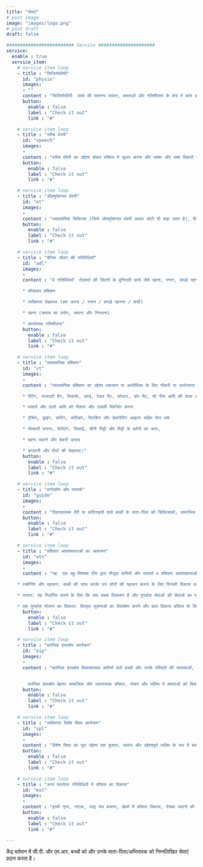 ```yaml
---
title: "सेवाएं"
# post image
image: "images/logo.png"
# post draft
draft: false

######################### Service #####################
service:
  enable : true
  service_item:
    # service item loop
    - title : "फिजियोथेरेपी"
      id: "physio"
      images:
      - ""
      content : "फिजियोथेरेपी  बच्चे की सामान्य ताकत, क्षमताओं और गतिशीलता के क्षेत्र मे काम करती है। फिजियोथेरेपी का उद्देश्य बुनियादी कौशल जैसे बैठना, रेंगना, चलना, सीढ़ियां चढ़ना और वस्तुओं को फेंकना या पकड़ना सीखना है।  फिजियोथेरेपी मे  मांसपेशियों को गतिविधियों के अनुकूल करने, गति की सीमा बढ़ाने और संतुलन, समन्वय और सहनशक्ति में सुधार के लिए अभ्यास शामिल हैं।"
      button:
        enable : false
        label : "Check it out"
        link : "#"

    # service item loop
    - title : "स्पीच थेरपी"
      id: "speech"
      images:
      -
      content : "स्पीच थेरेपी का उद्देश्य संचार कौशल में सुधार करना और भाषण और भाषा विकारों का इलाज करना है। इसमें भाषा, श्रवण, स्मृति, अभिव्यक्ति, प्रवाह, मौखिक-मोटर विकास और खाने की कला शामिल हैं। शब्दावली और व्याकरण, अभिव्यक्ति और ध्वन्यात्मक प्रशिक्षण के लिेये संरचित गतिविधियों का उपयोग किया जाता है। स्पीच थेरपी को अधिक प्रभावी बनाने के लिये वैकल्पिक तरीकों का उपयोग किया जाता है जिसमें मैनुअल साइन लैंग्वेज, पिक्चर कम्युनिकेशन बोर्ड और / या वॉयस आउटपुट कम्युनिकेशन डिवाइस शामिल हैं।"
      button:
        enable : false
        label : "Check it out"
        link : "#"

    # service item loop
    - title : "ऑक्युपेशनल थेरपी"
      id: "ot"
      images:
      -
      content : "व्यावसायिक चिकित्सा (जिसे ऑक्युपेशनल थेरपी अथवा ओटी भी कहा जाता है), विशेष रूप से एक बच्चे के लिए उन सभी 'गतिविधियों' को संदर्भित करता है जो हमारे दैनिक जीवन का अभिन्न अंग हैं। ओटी दैनिक जीवन की गतिविधियों पर विकलांगता का प्रभाव व उसकी प्रबंधन विधियों का ज्ञान देता हैै । इसमें बाधा चिकित्सा, चिकित्सीय श्रवण कार्यक्रम, संवेदी एकीकृत (एसआई) चिकित्सा, दृष्टि संबंधी उपचार (दृश्य मोटर और दृश्य अवधारणात्मक कठिनाइयों के लिए) और खाद्य संबंधी चिकित्सा शामिल हैं।"
      button:
        enable : false
        label : "Check it out"
        link : "#"

    # service item loop
    - title : "दैनिक जीवन की गतिविधियाँ"
      id: "adl"
      images:
      -
      content : "वे गतिविधियाँ  रोज़मर्रा की ज़िंदगी के बुनियादी कार्य जैसे खाना, स्नान, कपड़े पहनना और शौचालय का उपयोग इत्यादि कार्य शामिल हैं। विशेष आवश्यकता वाले बच्चों के लिए, ये कार्य अधिक कठिन हो सकते हैं और दैनिक जीवन की गतिविधियों को पूरा करने के लिए निरंतर प्रशिक्षण की आवश्यकता हो सकती है। बुनियादी/मौलिक गतिविधियों में शामिल हैं:

      * शौचालय प्रशिक्षण

      * व्यक्तिगत देखभाल (ब्रश करना / स्नान / कपड़े पहनना / कंघी)

      * खाना (चम्मच का प्रयोग, चबाना और निगलना)

      * कार्यात्मक गतिशीलता"
      button:
        enable : false
        label : "Check it out"
        link : "#"

    # service item loop
    - title : "व्यावसायिक प्रशिक्षण"
      id: "vt"
      images:
      -
      content : "व्यावसायिक प्रशिक्षण का उद्देश्य व्यवसाय या आजीविका के लिए नौकरी या स्वरोजगार अथवा खुद को व्यस्त रखने के लिए सशक्त बनाना है। हमारे यहाँ विभिन्न व्यावसायिक कौशल  प्रशिक्षण उपलब्ध हैं जैसे-

      * पेंटिंग, सजावटी बैग, लिफाफे, कार्ड, टेबल मैट, कोस्टर, डोर मैट, शो पीस आदि की कला और शिल्प बनाना।

      * मसाले और दालों आदि को पीसना और उसकी पैकेजिंग करना

      * ट्रेसिंग, ड्राइंग, कटिंग, फोल्डिंग, स्टिकिंग और डेकोरेटिंग आइटम सहित पेपर वर्क

      * मोमबत्ती बनाना, फेल्टिंग, सिलाई, चीनी मिट्टी और मिट्टी के बर्तनों का काम,

      * खाना पकाने और बेकरी उत्पाद

      * बागवानी और पौधों की देखभाल।"
      button:
        enable : false
        label : "Check it out"
        link : "#"

    # service item loop
    - title : "मार्गदर्शन और परामर्श"
      id: "guide"
      images:
      -
      content : "विकासात्मक देरी या कठिनाइयों वाले बच्चों के माता-पिता को चिकित्सकों, सामाजिक कार्यकर्ताओं और अन्य स्रोतों द्वारा केंद्र में भेजा जाता है। आम तौर पर ऐसे माता-पिता यह स्वीकार करने के लिए तैयार नहीं होते हैं कि उनके बच्चे को विकास संबंधी कठिनाइयाँ हो रही हैं जिसके लिए प्राथमिक मूल्यांकन और उचित सुधारात्मक कार्रवाई की आवश्यकता है। विकासात्मक कमी के स्तर की पहचान करने के लिए विशेषज्ञों की एक टीम द्वारा मौके पर विश्लेषण किया जाता है और माता-पिता को सुधारात्मक उपायों और साधनों के बारे में बताया जाता है और उन्हें उनके बच्चों के लिए सर्वोत्तम योजना चुनने के लिए सशक्त बनाया जाता है।"
      button:
        enable : false
        label : "Check it out"
        link : "#"

    # service item loop
    - title : "प्रशिक्षण आवश्यकताओं का आकलन"
      id: "atn"
      images:
      -
      content : "यह  एक बहु-विषयक टीम द्वारा मौजूदा कमियों और ताकतों व प्रशिक्षण आवश्यकताओं को निर्धारित करने के लिए उपयोग की जाने वाली प्रक्रिया है, जो बच्चे में मौजूद विकलांगता, यदि कोई हो, का पता लगाने का प्रयास करती है। इसमें विभिन्न प्रक्रियाएँ संलग्न है जैसे:

    * स्क्रीनिंग और पहचान: बच्चों की जांच करके उन लोगों की पहचान करना के लिए जिनकी विकास दर धीमी हैै या वह सीखने की समस्याओं का सामना कर रहे हैं, आकलन के लिए शारीरिक मूल्यांकन में बच्चे की मुद्रा, संवेदी प्रसंस्करण, मांसपेशियों की टोन और समन्वय को देखना शामिल हो सकता है।

    * पात्रता: यह निर्धारित करने के लिए कि क्या बच्चा विकलांग है और पुनर्वास सेवाओं की सेवाओं का पात्र है अथवा छात्र की समस्याओं या विकलांगता की विशिष्ट प्रकृति का निर्धारण करने के लिए

    * एक पुनर्वास योजना का विकास: विस्तृत सूचनाओं का विश्लेषण करने और बाल विकास कौशल के लिए एक व्यापक व्यक्तिगत पुनर्वास कार्यक्रम विकसित करने के लिए"
      button:
        enable : false
        label : "Check it out"
        link : "#"

    # service item loop
    - title : "प्रारंभिक हस्तक्षेप कार्यक्रम"
      id: "eip"
      images:
      -
      content : "प्रारंभिक हस्तक्षेप विकासात्मक कमियों वाले बच्चों और उनके परिवारों की समस्याओं, के जटिल होने से पहले, दूर करने के लिए कार्रवाई से संबंधित है। इसमे उन बच्चों और परिवारों की पहचान करना भी है जिन्हें एसी कठिनाइयों का सामना करना पड़ सकता है और उपयुक्त समय पर प्रभावी सहायता और सेवाएं प्रदान करना, जिससे वह परिस्थितियों के जटिल होने के पहले ही उसका अनुदान कर सकें।


        प्रारंभिक हस्तक्षेप बेहतर सामाजिक और भावनात्मक कौशल, संचार और भविष्य मे क्षमताओं को विकसित करने के लिए एक मजबूत आधार प्रदान करता है।"
      button:
        enable : false
        label : "Check it out"
        link : "#"

    # service item loop
    - title : "व्यक्तिगत विशेष शिक्षा कार्यक्रम"
      id: "spl"
      images:
      -
      content : "विशेष शिक्षा का मूल उद्देश्य एक कुशल, स्वतंत्र और उद्देश्यपूर्ण व्यक्ति के रूप में बच्चों का इष्टतम विकास है, जो अपनी सर्वश्रेष्ठ क्षमता तक पहुंच कर अपने जीवन की योजना और प्रबंधन करने में सक्षम हों।"
      button:
        enable : false
        label : "Check it out"
        link : "#"

    # service item loop
    - title : "अन्य पाठ्येतर गतिविधियों में कौशल का विकास"
      id: "ext"
      images:
      -
      content : "इसमें नृत्य, नाटक, वाद्य यंत्र बजाना, खेलों में कौशल विकास, रोचक स्थानों की यात्रा और छोटे पैमाने या कुटीर उद्योगों की फील्ड ट्रिप आदि शामिल हैं।"
      button:
        enable : false
        label : "Check it out"
        link : "#"

---
```


केंद्र वर्तमान में सी.पी. और एम.आर. बच्चों को और उनके माता-पिता/अभिभावक को निम्नलिखित सेवाएं प्रदान करता है।
